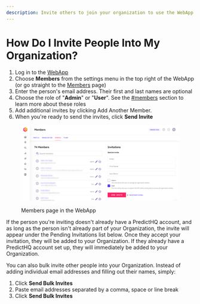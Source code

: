 ```yaml
---
description: Invite others to join your organization to use the WebApp
---
```


# How Do I Invite People Into My Organization?

1. Log in to the [WebApp](https://control.predicthq.com/)
2. Choose **Members** from the settings menu in the top right of the WebApp (or go straight to the [Members](https://control.predicthq.com/settings/members) page)
3. Enter the person's email address. Their first and last names are optional
4. Choose the role of "**Admin**" or "**User**".  See the [#members](managing-your-account-settings.md#members "mention") section to learn more about these roles
5. Add additional invites by clicking Add Another Member.
6. When you're ready to send the invites, click **Send Invite**

<figure><img src="../.gitbook/assets/image (32).png" alt=""><figcaption><p>Members page in the WebApp</p></figcaption></figure>

If the person you're inviting doesn't already have a PredictHQ account, and as long as the person isn't already part of your Organization, the invite will appear under the Pending Invitations list below. Once they accept your invitation, they will be added to your Organization. If they already have a PredictHQ account set up, they will immediately be added to your Organization.

You can also bulk invite other people into your Organization. Instead of adding individual email addresses and filling out their names, simply:

1. Click **Send Bulk Invites**
2. Paste email addresses separated by a comma, space or line break
3. Click **Send Bulk Invites**
